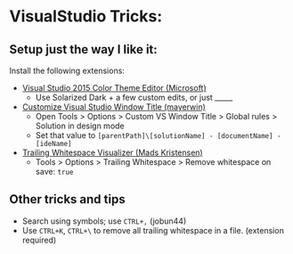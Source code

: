 # VisualStudio Tricks:

## Setup just the way I like it:
Install the following extensions:
- [Visual Studio 2015 Color Theme Editor (Microsoft)](https://marketplace.visualstudio.com/items?itemName=VisualStudioProductTeam.VisualStudio2015ColorThemeEditor)
  - Use Solarized Dark + a few custom edits, or just _____
- [Customize Visual Studio Window Title (mayerwin)](https://marketplace.visualstudio.com/items?itemName=mayerwin.RenameVisualStudioWindowTitle)
  - Open Tools > Options > Custom VS Window Title > Global rules > Solution in design mode
  - Set that value to `[parentPath]\[solutionName] - [documentName] - [ideName]`
- [Trailing Whitespace Visualizer (Mads Kristensen)](https://marketplace.visualstudio.com/items?itemName=MadsKristensen.TrailingWhitespaceVisualizer)
  - Tools > Options > Trailing Whitespace > Remove whitespace on save: `true`

## Other tricks and tips
 - Search using symbols; use `CTRL+,` (jobun44)
 - Use `CTRL+K`, `CTRL+\` to remove all trailing whitespace in a file. (extension required)
